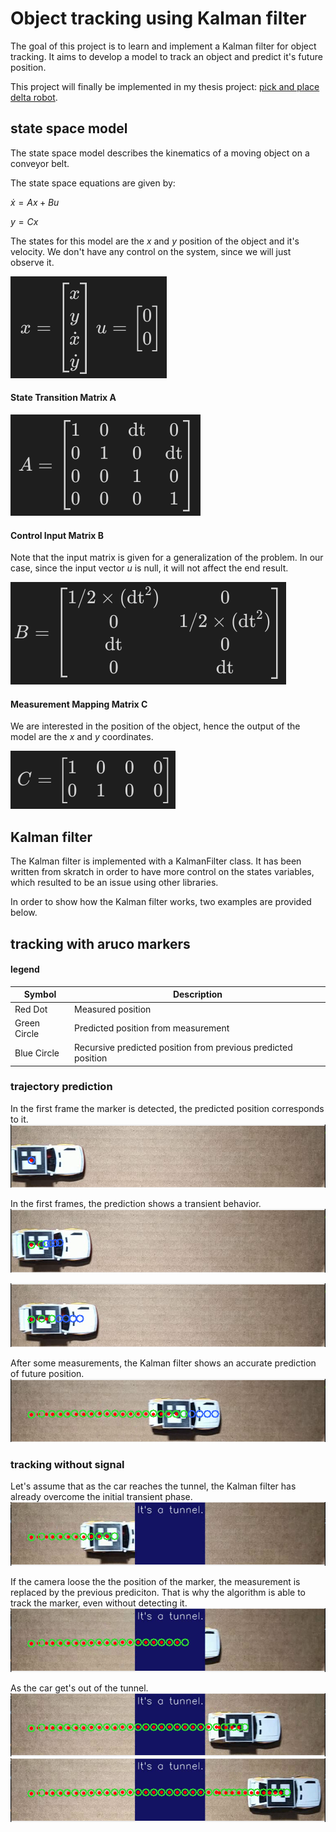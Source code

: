 # Object tracking using Kalman filter
The goal of this project is to learn and implement a Kalman filter for object tracking. It aims to develop a model to track an object and predict it's future position.

This project will finally be implemented in my thesis project: [pick and place delta robot](https://github.com/ostifede02/2dr).


## state space model
The state space model describes the kinematics of a moving object on a conveyor belt.

The state space equations are given by:

$\dot{x} = Ax + Bu$

$y = Cx$


The states for this model are the $x$ and $y$ position of the object and it's velocity. We don't have any control on the system, since we will just observe it.

![x,u](/sources/images/matrices/x_u.png)

#### State Transition Matrix A
![A](/sources/images/matrices/A.png)

#### Control Input Matrix B
Note that the input matrix is given for a generalization of the problem. In our case, since the input vector $u$ is null, it will not affect the end result.

![B](/sources/images/matrices/B.png)

#### Measurement Mapping Matrix C
We are interested in the position of the object, hence the output of the model are the $x$ and $y$ coordinates.

![C](/sources/images/matrices/C.png)



## Kalman filter
The Kalman filter is implemented with a KalmanFilter class. It has been written from skratch in order to have more control on the states variables, which resulted to be an issue using other libraries. 

In order to show how the Kalman filter works, two examples are provided below.


## tracking with aruco markers
#### legend
| Symbol         | Description                                                    |
| -------------- | -------------------------------------------------------------- |
| Red Dot        | Measured position                                             |
| Green Circle   | Predicted position from measurement                           |
| Blue Circle    | Recursive predicted position from previous predicted position |

### trajectory prediction

In the first frame the marker is detected, the predicted position corresponds to it.
![prediction1](/sources/images/prediction/prediction1.png)

In the first frames, the prediction shows a transient behavior.
![prediction2](/sources/images/prediction/prediction2.png)

![prediction3](/sources/images/prediction/prediction3.png)

After some measurements, the Kalman filter shows an accurate prediction of future position.
![prediction4](/sources/images/prediction/prediction4.png)


### tracking without signal
Let's assume that as the car reaches the tunnel, the Kalman filter has already overcome the initial transient phase.
![tunnel1](/sources/images/tunnel/tunnel_1.png)

If the camera loose the the position of the marker, the measurement is replaced by the previous prediciton. That is why the algorithm is able to track the marker, even without detecting it.
![tunnel2](/sources/images/tunnel/tunnel_2.png)

As the car get's out of the tunnel.
![tunnel3](/sources/images/tunnel/tunnel_3.png)
![tunnel4](/sources/images/tunnel/tunnel_4.png)
